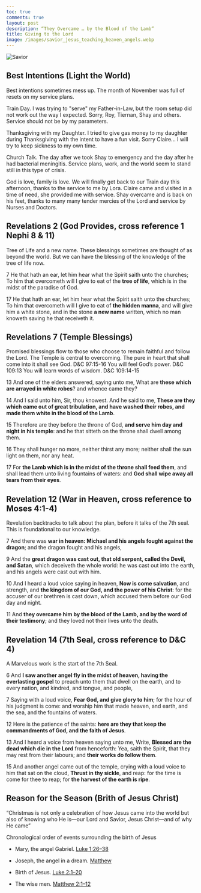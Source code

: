 ```yaml
---
toc: true
comments: true
layout: post
description: “They Overcame … by the Blood of the Lamb”
title: Giving to the Lord
image: /images/savior_jesus_teaching_heaven_angels.webp
---
```


![Savior]({{site.baseurl}}/images/savior_jesus_teaching_heaven_angels.webp)


## Best Intentions (Light the World)
Best intentions sometimes mess up. The month of November was full of resets on my service plans.

Train Day. I was trying to "serve" my Father-in-Law, but the room setup did not work out the way I expected.   Sorry, Roy, Tiernan, Shay and others.  Service should not be by my parameters.

Thanksgiving with my Daughter.  I tried to give gas money to my daughter during Thanksgiving with the intent to have a fun visit.  Sorry Claire... I will try to keep sickness to my own time.

Church Talk.  The day after we took Shay to emergency and the day after he had bacterial meningitis.  Service plans, work, and the world seem to stand still in this type of crisis.

God is love, family is love.  We will finally get back to our Train day this afternoon, thanks to the service to me by Lora.  Claire came and visited in a time of need, she provided me with service.  Shay overcame and is back on his feet, thanks to many many tender mercies of the Lord and service by Nurses and Doctors.

## Revelations 2 (God Provides, cross reference 1 Nephi 8 & 11)
Tree of Life and a new name.  These blessings sometimes are thought of as beyond the world.  But we can have the blessing of the knowledge of the tree of life now.

7 He that hath an ear, let him hear what the Spirit saith unto the churches; To him that overcometh will I give to eat of the **tree of life**, which is in the midst of the paradise of God.

17 He that hath an ear, let him hear what the Spirit saith unto the churches; To him that overcometh will I give to eat of **the hidden manna**, and will give him a white stone, and in the stone **a new name** written, which no man knoweth saving he that receiveth it.

## Revelations 7 (Temple Blessings)
Promised blessings flow to those who choose to remain faithful and follow the Lord.  The Temple is central to overcoming. 
 The pure in heart that shall come into it shall see God. D&C 97:15-16
 You will feel God’s power. D&C 109:13
 You will learn words of wisdom. D&C 109:14-15

13 And one of the elders answered, saying unto me, What are **these which are arrayed in white robes**? and whence came they?

14 And I said unto him, Sir, thou knowest. And he said to me, **These are they which came out of great tribulation, and have washed their robes, and made them white in the blood of the Lamb**.

15 Therefore are they before the throne of God, **and serve him day and night in his temple**: and he that sitteth on the throne shall dwell among them.

16 They shall hunger no more, neither thirst any more; neither shall the sun light on them, nor any heat.

17 For **the Lamb which is in the midst of the throne shall feed them**, and shall lead them unto living fountains of waters: and **God shall wipe away all tears from their eyes**.

## Revelation 12 (War in Heaven, cross reference to Moses 4:1-4)
Revelation backtracks to talk about the plan, before it talks of the 7th seal.  This is foundational to our knowledge.

7 And there was **war in heaven: Michael and his angels fought against the dragon**; and the dragon fought and his angels,

9 And the **great dragon was cast out, that old serpent, called the Devil, and Satan**, which deceiveth the whole world: he was cast out into the earth, and his angels were cast out with him.

10 And I heard a loud voice saying in heaven, **Now is come salvation**, and strength, and **the kingdom of our God, and the power of his Christ**: for the accuser of our brethren is cast down, which accused them before our God day and night.

11 And **they overcame him by the blood of the Lamb, and by the word of their testimony**; and they loved not their lives unto the death.

## Revelation 14 (7th Seal, cross reference to D&C 4)
A Marvelous work is the start of the 7th Seal.

6 And **I saw another angel fly in the midst of heaven, having the everlasting gospel** to preach unto them that dwell on the earth, and to every nation, and kindred, and tongue, and people,

7 Saying with a loud voice, **Fear God, and give glory to him**; for the hour of his judgment is come: and worship him that made heaven, and earth, and the sea, and the fountains of waters.

12 Here is the patience of the saints: **here are they that keep the commandments of God, and the faith of Jesus**.

13 And I heard a voice from heaven saying unto me, Write, **Blessed are the dead which die in the Lord** from henceforth: Yea, saith the Spirit, that they may rest from their labours; and **their works do follow them**.

15 And another angel came out of the temple, crying with a loud voice to him that sat on the cloud, **Thrust in thy sickle**, and reap: for the time is come for thee to reap; for **the harvest of the earth is ripe**.

## Reason for the Season (Brith of Jesus Christ)
“Christmas is not only a celebration of how Jesus came into the world but also of knowing who He is—our Lord and Savior, Jesus Christ—and of why He came”

Chronological order of events surrounding the birth of Jesus

- Mary, the angel Gabriel. [Luke 1:26–38](https://www.churchofjesuschrist.org/study/scriptures/nt/luke/1?lang=eng&id=26-38#p26)

- Joseph, the angel in a dream.  [Matthew](https://www.churchofjesuschrist.org/study/scriptures/nt/matt/1?lang=eng&id=18-25#p18)

- Birth of Jesus. [Luke 2:1–20](https://www.churchofjesuschrist.org/study/scriptures/nt/luke/2?lang=eng&id=1-20#p1)

- The wise men. [Matthew 2:1–12](https://www.churchofjesuschrist.org/study/scriptures/nt/matt/2?lang=eng&id=1-12#p1)